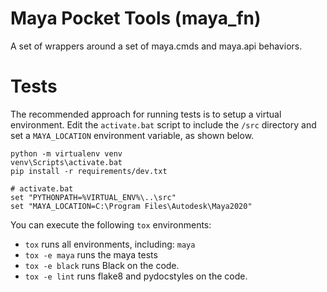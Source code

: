 # Maya Pocket Tools (maya_fn)
A set of wrappers around a set of maya.cmds and maya.api behaviors. 

# Tests
The recommended approach for running tests is to setup a virtual environment. Edit the `activate.bat` script to include the `/src` directory and set a `MAYA_LOCATION` environment variable, as shown below.

```
python -m virtualenv venv
venv\Scripts\activate.bat
pip install -r requirements/dev.txt
```

```
# activate.bat
set "PYTHONPATH=%VIRTUAL_ENV%\..\src"
set "MAYA_LOCATION=C:\Program Files\Autodesk\Maya2020"
```

You can execute the following `tox` environments:

 - `tox` runs all environments, including: `maya`
 - `tox -e maya` runs the maya tests
 - `tox -e black` runs Black on the code.
 - `tox -e lint` runs flake8 and pydocstyles on the code.
